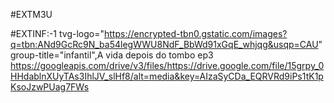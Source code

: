 #EXTM3U

#EXTINF:-1 tvg-logo="https://encrypted-tbn0.gstatic.com/images?q=tbn:ANd9GcRc9N_ba54legWWU8NdF_BbWd91xGqE_whjqg&usqp=CAU" group-title="infantil",A vida depois do tombo ep3 
https://googleapis.com/drive/v3/files/https://drive.google.com/file/15grpy_0HHdablnXUyTAs3IhlJV_slHf8/alt=media&key=AIzaSyCDa_EQRVRd9iPs1tK1pKsoJzwPUag7FWs
